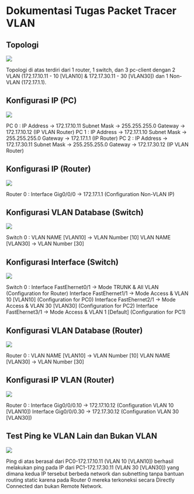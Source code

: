 # Dokumentasi Tugas Packet Tracer VLAN
## Topologi

![](https://i.ibb.co/QKvFhK7/Whats-App-Image-2022-09-22-at-20-27-06.jpg)

Topologi di atas terdiri dari 1 router, 1 switch, dan 3 pc-client dengan 2 VLAN (172.17.10.11 - 10 [VLAN10] & 172.17.30.11 - 30 [VLAN30]) dan 1 Non-VLAN (172.17.1.1).

## Konfigurasi IP (PC)
![](https://i.ibb.co/37nDqyd/Whats-App-Image-2022-09-22-at-20-32-20.jpg)

PC 0 : IP Address -> 172.17.10.11 Subnet Mask -> 255.255.255.0 Gateway -> 172.17.10.12 (IP VLAN Router)
PC 1 : IP Address -> 172.17.1.10 Subnet Mask -> 255.255.255.0 Gateway -> 172.17.1.1 (IP Router)
PC 2 : IP Address -> 172.17.30.11 Subnet Mask -> 255.255.255.0 Gateway -> 172.17.30.12 (IP VLAN Router)

## Konfigurasi IP (Router)
![](https://i.ibb.co/WfgZMfr/Whats-App-Image-2022-09-22-at-20-39-54.jpg)

Router 0 : Interface Gig0/0/0 -> 172.17.1.1 (Configuration Non-VLAN IP)

## Konfigurasi VLAN Database (Switch)
![](https://i.ibb.co/9g1tzg4/Whats-App-Image-2022-09-22-at-20-41-20.jpg)

Switch 0 : VLAN NAME [VLAN10] -> VLAN Number [10] VLAN NAME [VLAN30] -> VLAN Number [30]

## Konfigurasi Interface (Switch)
![](https://i.ibb.co/HrFknx9/Whats-App-Image-2022-09-22-at-20-42-49.jpg)

Switch 0 : Interface FastEhernet0/1 -> Mode TRUNK & All VLAN (Configuration for Router)
Interface FastEhernet1/1 -> Mode Access & VLAN 10 [VLAN10] (Configuration for PC0) Interface FastEhernet2/1 -> Mode Access & VLAN 30 [VLAN30] (Configuration for PC2) Interface FastEhernet3/1 -> Mode Access & VLAN 1 [Default] (Configuration for PC1)

## Konfigurasi VLAN Database (Router)
![](https://i.ibb.co/pRSPgtP/Whats-App-Image-2022-09-22-at-20-44-52.jpg)

Router 0 : VLAN NAME [VLAN10] -> VLAN Number [10] VLAN NAME [VLAN30] -> VLAN Number [30]

## Konfigurasi IP VLAN (Router)
![](https://i.ibb.co/w6xbDNv/Whats-App-Image-2022-09-22-at-18-44-54.jpg)

Router 0 : Interface Gig0/0/0.10 -> 172.17.10.12 (Configuration VLAN 10 [VLAN10]) Interface Gig0/0/0.30 -> 172.17.30.12 (Configuration VLAN 30 [VLAN30])

## Test Ping ke VLAN Lain dan Bukan VLAN
![](https://i.ibb.co/MMSZ2WW/Whats-App-Image-2022-09-22-at-18-46-27.jpg)

Ping di atas berasal dari PC0-172.17.10.11 (VLAN 10 [VLAN10]) berhasil melakukan ping pada IP dari PC1-172.17.30.11 (VLAN 30 [VLAN30]) yang dimana kedua IP tersebut berbeda network dan subnetting tanpa bantuan routing static karena pada Router 0 mereka terkoneksi secara Directly Connected dan bukan Remote Network.